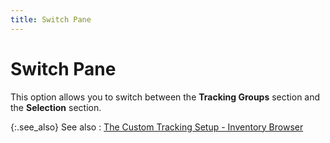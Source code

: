 ```yaml
---
title: Switch Pane
---
```


# Switch Pane


This option allows you to switch between the **Tracking Groups** section and the **Selection** section.


{:.see_also}
See also
: [The Custom Tracking Setup - Inventory Browser]({{site.ct_baseurl}}/item-tracking/the_custom_tracking_setup_item_kit_browser.html)
